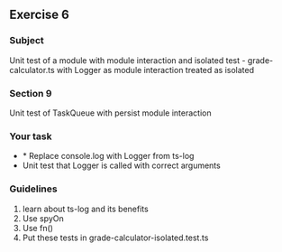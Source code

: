 <h2>Exercise 6</h2>

<h3>Subject</h3> 
Unit test of a module with module interaction and isolated test - grade-calculator.ts with Logger as module interaction treated as isolated

<h3>Section 9</h3>
Unit test of TaskQueue with persist module interaction

<h3>Your task</h3>
<ul>
<li>* Replace console.log with Logger from ts-log</li>
<li>Unit test that Logger is called with correct arguments</li>
</ul>

<h3>Guidelines</h3>
<ol>
<li>learn about ts-log and its benefits</li>
<li>Use spyOn</li>
<li>Use fn()</li>
<li>Put these tests in grade-calculator-isolated.test.ts</li>
</ol>
